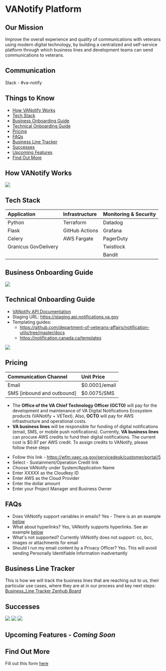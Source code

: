 # VANotify Platform

## Our Mission
Improve the overall experience and quality of communications with veterans using modern digital technology, by building a centralized and self-service platform through which business lines and development teams can send communications to veterans.

## Communication
Slack - #va-notify

## Things to Know
 
- [How VANotify Works](#how-vanotify-works)
- [Tech Stack](#tech-stack)
- [Business Onboarding Guide](#business-onboarding-guide)
- [Technical Onboarding Guide](#technical-onboarding-guide)
- [Pricing](#pricing)
- [FAQs](#faqs)
- [Business Line Tracker](#business-line-tracker)
- [Successes](#successes)
- [Upcoming Features](#upcoming-features)
- [Find Out More](#find-out-more)


## How VANotify Works
![](images/VANotify_Diagram.png)

## Tech Stack

| Application          | Infrastructure  | Monitoring & Security |
|:---------------------|:----------------|:----------------------|
| Python               | Terraform       | Datadog               |
| Flask                | GitHub Actions  | Grafana               |
| Celery               | AWS Fargate     | PagerDuty             |
| Granicus GovDelivery |                 | Twistlock             |
|                      |                 | Bandit                |


## Business Onboarding Guide
![](images/business.png)

## Technical Onboarding Guide
* [VANotify API Documentation](https://github.com/department-of-veterans-affairs/notification-api#api-documentation)
* Staging URL: https://staging.api.notifications.va.gov
* Templating guides: 
  * https://github.com/department-of-veterans-affairs/notification-utils/tree/master/docs
  * https://notification.canada.ca/templates

![](images/technical.png)

## Pricing

| Communication Channel      | Unit Price    | 
|:---------------------------|:--------------|
| Email                      | $0.0001/email |
| SMS [inbound and outbound] | $0.0075/SMS   |



* The **Office of the VA Chief Technology Officer (OCTO)** will pay for the development and maintenance of VA Digital Notifications Ecosystem products (VANotify + VEText).  Also, **OCTO** will pay for AWS infrastructure and operational costs.
* **VA business lines** will be responsible for funding of digital notifications (email, SMS, or mobile push notifications).  Currently, **VA business lines** can procure AWS credits to fund their digital notifications.  The current cost is $0.97 per AWS credit.  To assign credits to VANotify, please follow these steps
 - Follow this link -  https://wfm.vaec.va.gov/servicedesk/customer/portal/5
 - Select - Sustainment/Operation Credit link
 - Choose VANotify under System/Application Name
 - Enter XXXXX as the Cloudkey ID
 - Enter AWS as the Cloud Provider
 - Enter the dollar amount
 - Enter your Project Manager and Business Owner

## FAQs
* Does VANotify support variables in emails?  Yes - There is an an example [below](#successes)
* What about hyperlinks? Yes, VANotify supports hyperlinks.  See an example [below](#successes)
* What's not supported? Currently VANotify does not support: cc, bcc, images or attachments for email
* Should I run my email content by a Privacy Officer? Yes.  This will avoid sending Personally Identifiable Information inadvertantly

## Business Line Tracker
This is how we will track the business lines that are reaching out to us, their particular use cases, where they are at in our process and key next steps: [Business_Line Tracker Zenhub Board](https://app.zenhub.com/workspaces/vanotify-business-implementation-5fb529d6d7154c000e027f32/board?repos=257953872,259991010,259989505,289179208,261511794)

## Successes
![](images/Launched.png)
![](images/vaccine_info.png)
![](images/vaccine_confirmation.png)

## Upcoming Features - *Coming Soon*


## Find Out More
Fill out this form [here](https://app.smartsheet.com/b/form/2fe7e01103d44ae58706e72e12647c08)
